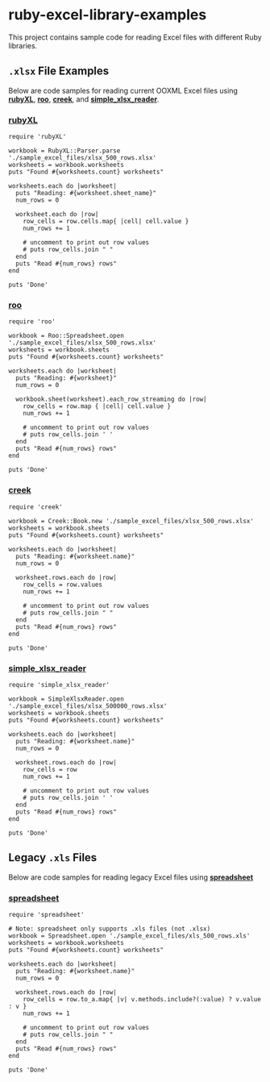 # ruby-excel-library-examples
This project contains sample code for reading Excel files with different Ruby libraries.

## `.xlsx` File Examples
Below are code samples for reading current OOXML Excel files using [**rubyXL**](https://github.com/weshatheleopard/rubyXL), [**roo**](https://github.com/roo-rb/roo), [**creek**](https://github.com/pythonicrubyist/creek), and [**simple_xlsx_reader**](https://github.com/woahdae/simple_xlsx_reader).

### [rubyXL](https://github.com/weshatheleopard/rubyXL)
```
require 'rubyXL'

workbook = RubyXL::Parser.parse './sample_excel_files/xlsx_500_rows.xlsx'
worksheets = workbook.worksheets
puts "Found #{worksheets.count} worksheets"

worksheets.each do |worksheet|
  puts "Reading: #{worksheet.sheet_name}"
  num_rows = 0

  worksheet.each do |row|
    row_cells = row.cells.map{ |cell| cell.value }
    num_rows += 1

    # uncomment to print out row values
    # puts row_cells.join " "
  end
  puts "Read #{num_rows} rows"
end

puts 'Done'
```
### [roo](https://github.com/roo-rb/roo)
```
require 'roo'

workbook = Roo::Spreadsheet.open './sample_excel_files/xlsx_500_rows.xlsx'
worksheets = workbook.sheets
puts "Found #{worksheets.count} worksheets"

worksheets.each do |worksheet|
  puts "Reading: #{worksheet}"
  num_rows = 0

  workbook.sheet(worksheet).each_row_streaming do |row|
    row_cells = row.map { |cell| cell.value }
    num_rows += 1

    # uncomment to print out row values
    # puts row_cells.join ' '
  end
  puts "Read #{num_rows} rows"
end

puts 'Done'
```
### [creek](https://github.com/pythonicrubyist/creek)
```
require 'creek'

workbook = Creek::Book.new './sample_excel_files/xlsx_500_rows.xlsx'
worksheets = workbook.sheets
puts "Found #{worksheets.count} worksheets"

worksheets.each do |worksheet|
  puts "Reading: #{worksheet.name}"
  num_rows = 0

  worksheet.rows.each do |row|
    row_cells = row.values
    num_rows += 1

    # uncomment to print out row values
    # puts row_cells.join " "
  end
  puts "Read #{num_rows} rows"
end

puts 'Done'
```
### [simple_xlsx_reader](https://github.com/woahdae/simple_xlsx_reader)
```
require 'simple_xlsx_reader'

workbook = SimpleXlsxReader.open './sample_excel_files/xlsx_500000_rows.xlsx'
worksheets = workbook.sheets
puts "Found #{worksheets.count} worksheets"

worksheets.each do |worksheet|
  puts "Reading: #{worksheet.name}"
  num_rows = 0

  worksheet.rows.each do |row|
    row_cells = row
    num_rows += 1

    # uncomment to print out row values
    # puts row_cells.join ' '
  end
  puts "Read #{num_rows} rows"
end

puts 'Done'
```

## Legacy `.xls` Files
Below are code samples for reading legacy Excel files using [**spreadsheet**](https://github.com/zdavatz/spreadsheet)

### [spreadsheet](https://github.com/zdavatz/spreadsheet)
```
require 'spreadsheet'

# Note: spreadsheet only supports .xls files (not .xlsx)
workbook = Spreadsheet.open './sample_excel_files/xls_500_rows.xls'
worksheets = workbook.worksheets
puts "Found #{worksheets.count} worksheets"

worksheets.each do |worksheet|
  puts "Reading: #{worksheet.name}"
  num_rows = 0

  worksheet.rows.each do |row|
    row_cells = row.to_a.map{ |v| v.methods.include?(:value) ? v.value : v }
    num_rows += 1

    # uncomment to print out row values
    # puts row_cells.join " "
  end
  puts "Read #{num_rows} rows"
end

puts 'Done'
```
